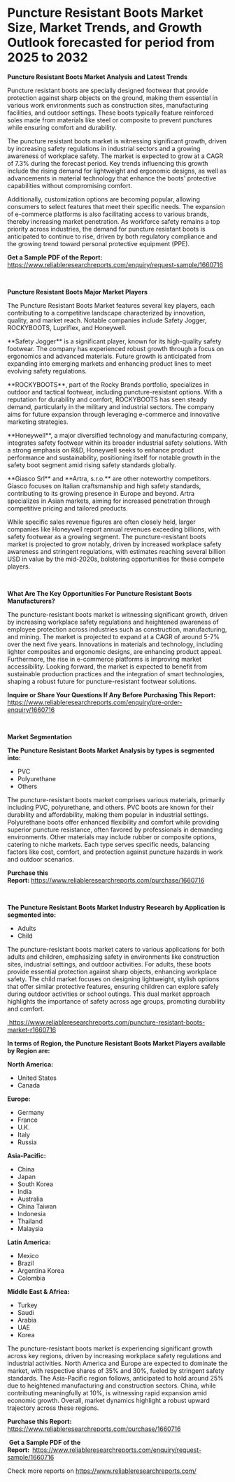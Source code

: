 <p><h1>Puncture Resistant Boots Market Size, Market Trends, and Growth Outlook forecasted for period from 2025 to 2032</h1></p><p><strong>Puncture Resistant Boots Market Analysis and Latest Trends</strong></p>
<p><p>Puncture resistant boots are specially designed footwear that provide protection against sharp objects on the ground, making them essential in various work environments such as construction sites, manufacturing facilities, and outdoor settings. These boots typically feature reinforced soles made from materials like steel or composite to prevent punctures while ensuring comfort and durability.</p><p>The puncture resistant boots market is witnessing significant growth, driven by increasing safety regulations in industrial sectors and a growing awareness of workplace safety. The market is expected to grow at a CAGR of 7.3% during the forecast period. Key trends influencing this growth include the rising demand for lightweight and ergonomic designs, as well as advancements in material technology that enhance the boots' protective capabilities without compromising comfort.</p><p>Additionally, customization options are becoming popular, allowing consumers to select features that meet their specific needs. The expansion of e-commerce platforms is also facilitating access to various brands, thereby increasing market penetration. As workforce safety remains a top priority across industries, the demand for puncture resistant boots is anticipated to continue to rise, driven by both regulatory compliance and the growing trend toward personal protective equipment (PPE).</p></p>
<p><strong>Get a Sample PDF of the Report:&nbsp;</strong> <a href="https://www.reliableresearchreports.com/enquiry/request-sample/1660716?utm_campaign=2743&utm_medium=2&utm_source=Github&utm_content=ia&utm_term=05042025&utm_id=puncture-resistant-boots">https://www.reliableresearchreports.com/enquiry/request-sample/1660716</a></p>
<p>&nbsp;</p>
<p><strong>Puncture Resistant Boots Major Market Players</strong></p>
<p><p>The Puncture Resistant Boots Market features several key players, each contributing to a competitive landscape characterized by innovation, quality, and market reach. Notable companies include Safety Jogger, ROCKYBOOTS, Lupriflex, and Honeywell.</p><p>**Safety Jogger** is a significant player, known for its high-quality safety footwear. The company has experienced robust growth through a focus on ergonomics and advanced materials. Future growth is anticipated from expanding into emerging markets and enhancing product lines to meet evolving safety regulations.</p><p>**ROCKYBOOTS**, part of the Rocky Brands portfolio, specializes in outdoor and tactical footwear, including puncture-resistant options. With a reputation for durability and comfort, ROCKYBOOTS has seen steady demand, particularly in the military and industrial sectors. The company aims for future expansion through leveraging e-commerce and innovative marketing strategies.</p><p>**Honeywell**, a major diversified technology and manufacturing company, integrates safety footwear within its broader industrial safety solutions. With a strong emphasis on R&D, Honeywell seeks to enhance product performance and sustainability, positioning itself for notable growth in the safety boot segment amid rising safety standards globally.</p><p>**Giasco Srl** and **Artra, s.r.o.** are other noteworthy competitors. Giasco focuses on Italian craftsmanship and high safety standards, contributing to its growing presence in Europe and beyond. Artra specializes in Asian markets, aiming for increased penetration through competitive pricing and tailored products.</p><p>While specific sales revenue figures are often closely held, larger companies like Honeywell report annual revenues exceeding billions, with safety footwear as a growing segment. The puncture-resistant boots market is projected to grow notably, driven by increased workplace safety awareness and stringent regulations, with estimates reaching several billion USD in value by the mid-2020s, bolstering opportunities for these compete players.</p></p>
<p>&nbsp;</p>
<p><strong>What Are The Key Opportunities For Puncture Resistant Boots Manufacturers?</strong></p>
<p><p>The puncture-resistant boots market is witnessing significant growth, driven by increasing workplace safety regulations and heightened awareness of employee protection across industries such as construction, manufacturing, and mining. The market is projected to expand at a CAGR of around 5-7% over the next five years. Innovations in materials and technology, including lighter composites and ergonomic designs, are enhancing product appeal. Furthermore, the rise in e-commerce platforms is improving market accessibility. Looking forward, the market is expected to benefit from sustainable production practices and the integration of smart technologies, shaping a robust future for puncture-resistant footwear solutions.</p></p>
<p><strong>Inquire or Share Your Questions If Any Before Purchasing This Report:</strong> <a href="https://www.reliableresearchreports.com/enquiry/pre-order-enquiry/1660716?utm_campaign=2743&utm_medium=2&utm_source=Github&utm_content=ia&utm_term=05042025&utm_id=puncture-resistant-boots">https://www.reliableresearchreports.com/enquiry/pre-order-enquiry/1660716</a></p>
<p>&nbsp;</p>
<p><strong>Market Segmentation</strong></p>
<p><strong>The Puncture Resistant Boots Market Analysis by types is segmented into:</strong></p>
<p><ul><li>PVC</li><li>Polyurethane</li><li>Others</li></ul></p>
<p><p>The puncture-resistant boots market comprises various materials, primarily including PVC, polyurethane, and others. PVC boots are known for their durability and affordability, making them popular in industrial settings. Polyurethane boots offer enhanced flexibility and comfort while providing superior puncture resistance, often favored by professionals in demanding environments. Other materials may include rubber or composite options, catering to niche markets. Each type serves specific needs, balancing factors like cost, comfort, and protection against puncture hazards in work and outdoor scenarios.</p></p>
<p><strong>Purchase this Report:&nbsp;</strong><a href="https://www.reliableresearchreports.com/purchase/1660716?utm_campaign=2743&utm_medium=2&utm_source=Github&utm_content=ia&utm_term=05042025&utm_id=puncture-resistant-boots">https://www.reliableresearchreports.com/purchase/1660716</a></p>
<p>&nbsp;</p>
<p><strong>The Puncture Resistant Boots Market Industry Research by Application is segmented into:</strong></p>
<p><ul><li>Adults</li><li>Child</li></ul></p>
<p><p>The puncture-resistant boots market caters to various applications for both adults and children, emphasizing safety in environments like construction sites, industrial settings, and outdoor activities. For adults, these boots provide essential protection against sharp objects, enhancing workplace safety. The child market focuses on designing lightweight, stylish options that offer similar protective features, ensuring children can explore safely during outdoor activities or school outings. This dual market approach highlights the importance of safety across age groups, promoting durability and comfort.</p></p>
<p><a href="https://www.reliableresearchreports.com/puncture-resistant-boots-market-r1660716?utm_campaign=2743&utm_medium=2&utm_source=Github&utm_content=ia&utm_term=05042025&utm_id=puncture-resistant-boots">&nbsp;https://www.reliableresearchreports.com/puncture-resistant-boots-market-r1660716</a></p>
<p><strong>In terms of Region, the Puncture Resistant Boots Market Players available by Region are:</strong></p>
<p>
    <p> <strong> North America: </strong>
        <ul>
            <li>United States</li>
            <li>Canada</li>
        </ul>
        </p> 
    <p> <strong> Europe: </strong>
        <ul>
            <li>Germany</li>
            <li>France</li>
            <li>U.K.</li>
            <li>Italy</li>
            <li>Russia</li>
        </ul>
        </p> 
    <p> <strong> Asia-Pacific: </strong>
        <ul>
            <li>China</li>
            <li>Japan</li>
            <li>South Korea</li>
            <li>India</li>
            <li>Australia</li>
            <li>China Taiwan</li>
            <li>Indonesia</li>
            <li>Thailand</li>
            <li>Malaysia</li>
        </ul>
        </p> 
    <p> <strong> Latin America: </strong>
        <ul>
            <li>Mexico</li>
            <li>Brazil</li>
            <li>Argentina Korea</li>
            <li>Colombia</li>
        </ul>
        </p> 
    <p> <strong> Middle East & Africa: </strong>
        <ul>
            <li>Turkey</li>
            <li>Saudi</li>
            <li>Arabia</li>
            <li>UAE</li>
            <li>Korea</li>
        </ul>
    </p>
    </p>
<p><p>The puncture-resistant boots market is experiencing significant growth across key regions, driven by increasing workplace safety regulations and industrial activities. North America and Europe are expected to dominate the market, with respective shares of 35% and 30%, fueled by stringent safety standards. The Asia-Pacific region follows, anticipated to hold around 25% due to heightened manufacturing and construction sectors. China, while contributing meaningfully at 10%, is witnessing rapid expansion amid economic growth. Overall, market dynamics highlight a robust upward trajectory across these regions.</p></p>
<p><strong>Purchase this Report: </strong><a href="https://www.reliableresearchreports.com/purchase/1660716?utm_campaign=2743&utm_medium=2&utm_source=Github&utm_content=ia&utm_term=05042025&utm_id=puncture-resistant-boots">https://www.reliableresearchreports.com/purchase/1660716</a></p>
<p>&nbsp;<strong>Get a Sample PDF of the Report:&nbsp;&nbsp;</strong><a href="https://www.reliableresearchreports.com/enquiry/request-sample/1660716?utm_campaign=2743&utm_medium=2&utm_source=Github&utm_content=ia&utm_term=05042025&utm_id=puncture-resistant-boots">https://www.reliableresearchreports.com/enquiry/request-sample/1660716</a></p>
<p><strong></strong></p>
<p>Check more reports on <a href="https://www.reliableresearchreports.com/?utm_campaign=2743&utm_medium=2&utm_source=Github&utm_content=ia&utm_term=05042025&utm_id=puncture-resistant-boots">https://www.reliableresearchreports.com/</a></p>